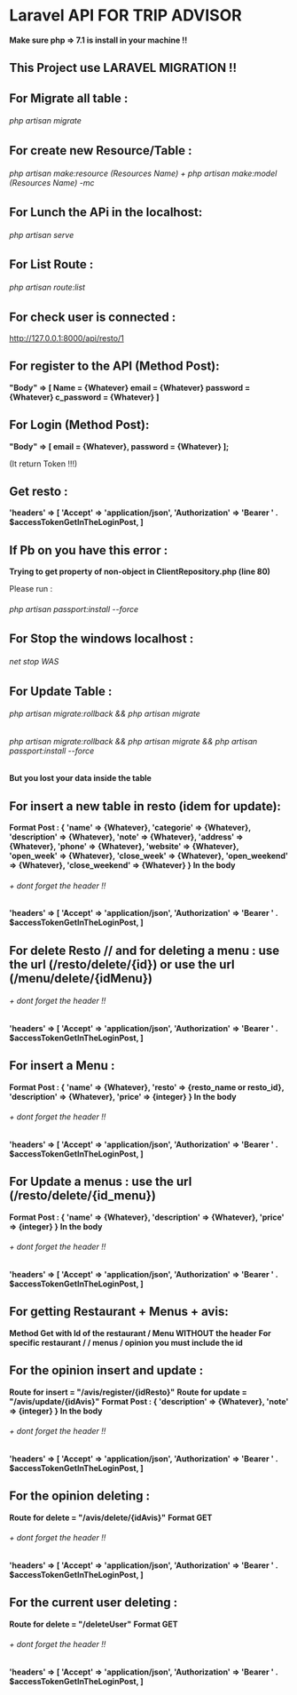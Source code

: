 # Laravel API FOR TRIP ADVISOR

**Make sure php => 7.1  is install in your machine !!**

## This Project use LARAVEL MIGRATION !!

## For Migrate all table :

###### php artisan migrate

## For create new Resource/Table :

###### php artisan make:resource (Resources Name) + php artisan make:model (Resources Name) -mc

## For Lunch the APi in the localhost:

###### php artisan serve

## For List Route :

###### php artisan route:list

## For check user is connected :

  http://127.0.0.1:8000/api/resto/1


## For register to the API (Method Post):

**"Body" => [
  Name = {Whatever}
  email = {Whatever}
  password = {Whatever}
  c_password = {Whatever}
]**

## For Login (Method Post):

**"Body" => [
  email = {Whatever},
  password = {Whatever}
];**

(It return Token !!!)

## Get resto :

**'headers' => [
    'Accept' => 'application/json',
    'Authorization' => 'Bearer ' . $accessTokenGetInTheLoginPost,
]**

## If Pb on you have this error :


  **Trying to get property of non-object in ClientRepository.php (line 80)**


  Please run :

###### php artisan passport:install --force

## For Stop the windows localhost :

###### net stop WAS

## For Update Table :

###### php artisan migrate:rollback && php artisan migrate
###### php artisan migrate:rollback && php artisan migrate && php artisan passport:install --force

**But you lost your data inside the table**

## For insert a new table in resto (idem for update):

**Format Post :
  { 'name' => {Whatever},
  'categorie' => {Whatever},
  'description' => {Whatever},
  'note' => {Whatever},
  'address' => {Whatever},
  'phone' => {Whatever},
  'website' => {Whatever},
  'open_week' => {Whatever},
  'close_week' => {Whatever},
  'open_weekend' => {Whatever},
  'close_weekend' => {Whatever} }
  In the body**

###### + dont forget the header !!
**'headers' => [
    'Accept' => 'application/json',
    'Authorization' => 'Bearer ' . $accessTokenGetInTheLoginPost,
]**

## For delete Resto // and for deleting a menu : use the url (**/resto/delete/{id}**) or use the url (**/menu/delete/{idMenu}**)


###### + dont forget the header !!
**'headers' => [
    'Accept' => 'application/json',
    'Authorization' => 'Bearer ' . $accessTokenGetInTheLoginPost,
]**

## For insert a Menu :

**Format Post :
  {
    'name' => {Whatever},
    'resto' => {resto_name or resto_id},
    'description' => {Whatever},
    'price' => {integer}
  }
  In the body**

###### + dont forget the header !!
**'headers' => [
    'Accept' => 'application/json',
    'Authorization' => 'Bearer ' . $accessTokenGetInTheLoginPost,
]**


## For Update a menus : use the url (**/resto/delete/{id_menu}**)

**Format Post :
  {
    'name' => {Whatever},
    'description' => {Whatever},
    'price' => {integer}
  }
  In the body**

###### + dont forget the header !!
**'headers' => [
    'Accept' => 'application/json',
    'Authorization' => 'Bearer ' . $accessTokenGetInTheLoginPost,
]**

## For getting Restaurant + Menus + avis:

**Method Get with Id of the restaurant / Menu WITHOUT the header**
**For specific restaurant / / menus / opinion you must include the id**

## For the opinion insert and update :

**Route for insert = "/avis/register/{idResto}"**
**Route for update = "/avis/update/{idAvis}"**
**Format Post :
  {
    'description' => {Whatever},
    'note' => {integer}
  }
  In the body**

###### + dont forget the header !!

**'headers' => [
    'Accept' => 'application/json',
    'Authorization' => 'Bearer ' . $accessTokenGetInTheLoginPost,
]**

## For the opinion deleting :

**Route for delete = "/avis/delete/{idAvis}"**
**Format GET**

###### + dont forget the header !!

**'headers' => [
    'Accept' => 'application/json',
    'Authorization' => 'Bearer ' . $accessTokenGetInTheLoginPost,
]**

## For the current user deleting :

**Route for delete = "/deleteUser"**
**Format GET**

###### + dont forget the header !!

**'headers' => [
    'Accept' => 'application/json',
    'Authorization' => 'Bearer ' . $accessTokenGetInTheLoginPost,
]**
